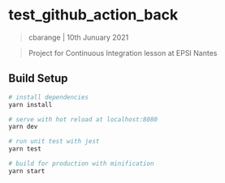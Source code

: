 # test_github_action_back
> cbarange | 10th Junuary 2021

> Project for Continuous Integration lesson at EPSI Nantes

## Build Setup

``` bash
# install dependencies
yarn install

# serve with hot reload at localhost:8080
yarn dev

# run unit test with jest
yarn test

# build for production with minification
yarn start
```


